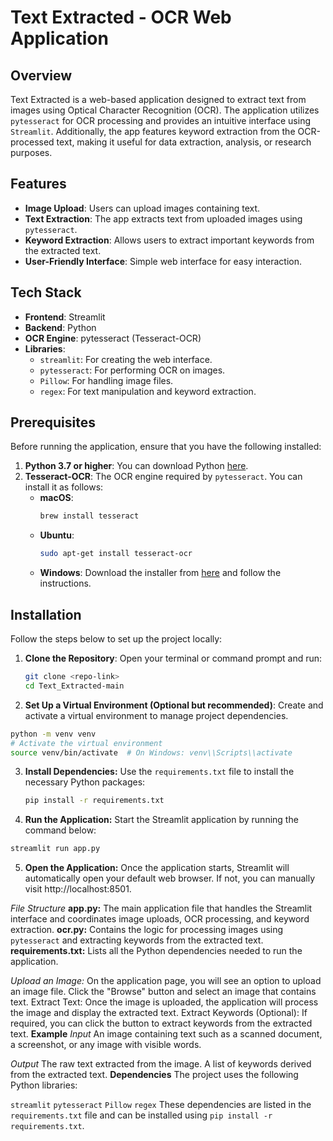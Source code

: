 # Text Extracted - OCR Web Application

## Overview

Text Extracted is a web-based application designed to extract text from images using Optical Character Recognition (OCR). The application utilizes `pytesseract` for OCR processing and provides an intuitive interface using `Streamlit`. Additionally, the app features keyword extraction from the OCR-processed text, making it useful for data extraction, analysis, or research purposes.

## Features

- **Image Upload**: Users can upload images containing text.
- **Text Extraction**: The app extracts text from uploaded images using `pytesseract`.
- **Keyword Extraction**: Allows users to extract important keywords from the extracted text.
- **User-Friendly Interface**: Simple web interface for easy interaction.

## Tech Stack

- **Frontend**: Streamlit
- **Backend**: Python
- **OCR Engine**: pytesseract (Tesseract-OCR)
- **Libraries**:
  - `streamlit`: For creating the web interface.
  - `pytesseract`: For performing OCR on images.
  - `Pillow`: For handling image files.
  - `regex`: For text manipulation and keyword extraction.

## Prerequisites

Before running the application, ensure that you have the following installed:

1. **Python 3.7 or higher**: You can download Python [here](https://www.python.org/downloads/).
2. **Tesseract-OCR**: The OCR engine required by `pytesseract`. You can install it as follows:
   - **macOS**: 
     ```bash
     brew install tesseract
     ```
   - **Ubuntu**: 
     ```bash
     sudo apt-get install tesseract-ocr
     ```
   - **Windows**: Download the installer from [here](https://github.com/tesseract-ocr/tesseract/wiki) and follow the instructions.

## Installation

Follow the steps below to set up the project locally:

1. **Clone the Repository**:
   Open your terminal or command prompt and run:
   ```bash
   git clone <repo-link>
   cd Text_Extracted-main
   ```
2. **Set Up a Virtual Environment (Optional but recommended)**: Create and activate a virtual environment to manage project dependencies.
  ```bash
python -m venv venv
# Activate the virtual environment
source venv/bin/activate  # On Windows: venv\\Scripts\\activate
```
3. **Install Dependencies:** Use the `requirements.txt` file to install the necessary Python packages:
   ```bash
   pip install -r requirements.txt
   ```
4. **Run the Application:** Start the Streamlit application by running the command below:
```bash
streamlit run app.py
```

5. **Open the Application:** Once the application starts, Streamlit will automatically open your default web browser. If not, you can manually visit http://localhost:8501.
   
*File Structure*
**app.py:** The main application file that handles the Streamlit interface and coordinates image uploads, OCR processing, and keyword extraction.
**ocr.py:** Contains the logic for processing images using `pytesseract` and extracting keywords from the extracted text.
**requirements.txt:** Lists all the Python dependencies needed to run the application.

*Upload an Image:* On the application page, you will see an option to upload an image file. Click the "Browse" button and select an image that contains text.
Extract Text: Once the image is uploaded, the application will process the image and display the extracted text.
Extract Keywords (Optional): If required, you can click the button to extract keywords from the extracted text.
**Example**
*Input*
An image containing text such as a scanned document, a screenshot, or any image with visible words.

*Output*
The raw text extracted from the image.
A list of keywords derived from the extracted text.
**Dependencies**
The project uses the following Python libraries:

`streamlit`
`pytesseract`
`Pillow`
`regex`
These dependencies are listed in the `requirements.txt` file and can be installed using `pip install -r requirements.txt`.
